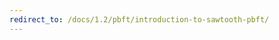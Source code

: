 ```yaml
---
redirect_to: /docs/1.2/pbft/introduction-to-sawtooth-pbft/
---
```


<!--
  Licensed under Creative Commons Attribution 4.0 International License
  https://creativecommons.org/licenses/by/4.0/
-->
